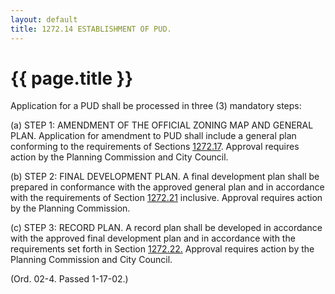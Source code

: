 ```yaml
---
layout: default 
title: 1272.14 ESTABLISHMENT OF PUD.
---
```


{{ page.title }}
================

Application for a PUD shall be processed in three (3) mandatory steps:

​(a) STEP 1: AMENDMENT OF THE OFFICIAL ZONING MAP AND GENERAL PLAN.
Application for amendment to PUD shall include a general plan conforming
to the requirements of Sections [1272.17](53cef663.html). Approval
requires action by the Planning Commission and City Council.

​(b) STEP 2: FINAL DEVELOPMENT PLAN. A final development plan shall be
prepared in conformance with the approved general plan and in accordance
with the requirements of Section [1272.21](54128743.html) inclusive.
Approval requires action by the Planning Commission.

​(c) STEP 3: RECORD PLAN. A record plan shall be developed in accordance
with the approved final development plan and in accordance with the
requirements set forth in Section [1272.22.](542fa170.html) Approval
requires action by the Planning Commission and City Council.

(Ord. 02-4. Passed 1-17-02.)
